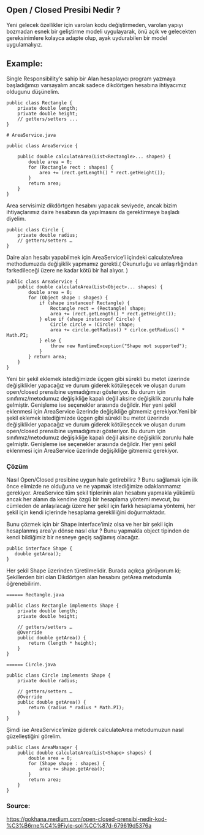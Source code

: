 ## Open / Closed Presibi Nedir ?

Yeni gelecek özellikler için varolan kodu değiştirmeden, varolan yapıyı bozmadan esnek bir geliştirme modeli
uygulayarak, önü açık ve gelecekten gereksinimlere kolayca adapte olup, ayak uydurabilen bir model uygulamalıyız.

## Example:

Single Responsibility’e sahip bir Alan hesaplayıcı program yazmaya başladığımızı varsayalım ancak sadece dikdörtgen
hesabına ihtiyacımız oldugunu düşünelim.

~~~~
public class Rectangle {
    private double length; 
    private double height; 
    // getters/setters ... 
}
~~~~

```
# AreaService.java

public class AreaService {

    public double calculateArea(List<Rectangle>... shapes) {
        double area = 0;
        for (Rectangle rect : shapes) {
            area += (rect.getLength() * rect.getHeight());
        }
        return area;
    }
}
```

Area servisimiz dikdörtgen hesabını yapacak seviyede, ancak bizim ihtiyaçlarımız daire hesabının da yapılmasını da
gerektirmeye başladı diyelim.

```
public class Circle { 
    private double radius; 
    // getters/setters … 
}
```

Daire alan hesabı yapabilmek için AreaService’i içindeki calculateArea methodumuzda değişiklik yapmamız gerekti.(
Okunurluğu ve anlaşırlığından farkedileceği üzere ne kadar kötü bir hal alıyor. )

```
public class AreaService {
    public double calculateArea(List<Object>... shapes) {
        double area = 0;
        for (Object shape : shapes) {
            if (shape instanceof Rectangle) {
                Rectangle rect = (Rectangle) shape;
                area += (rect.getLength() * rect.getHeight());
            } else if (shape instanceof Circle) {
                Circle circle = (Circle) shape;
                area += circle.getRadius() * cirlce.getRadius() * Math.PI;
            } else {
                throw new RuntimeException("Shape not supported");
            }
        } return area;
    }
}
```

Yeni bir şekil eklemek istediğimizde üçgen gibi sürekli bu metot üzerinde değişiklikler yapacağız ve durum giderek
kötüleşecek ve oluşan durum open/closed prensibine uymadığımızı gösteriyor. Bu durum için sınıfımız/metodumuz
değişikliğe kapalı değil aksine değişiklik zorunlu hale gelmiştir. Genişleme ise seçenekler arasında değildir. Her yeni
şekil eklenmesi için AreaService üzerinde değişikliğe gitmemiz gerekiyor.Yeni bir şekil eklemek istediğimizde üçgen gibi
sürekli bu metot üzerinde değişiklikler yapacağız ve durum giderek kötüleşecek ve oluşan durum open/closed prensibine
uymadığımızı gösteriyor. Bu durum için sınıfımız/metodumuz değişikliğe kapalı değil aksine değişiklik zorunlu hale
gelmiştir. Genişleme ise seçenekler arasında değildir. Her yeni şekil eklenmesi için AreaService üzerinde değişikliğe
gitmemiz gerekiyor.

### Çözüm

Nasıl Open/Closed presibine uygun hale getirebilirz ? Bunu sağlamak için ilk önce elimizde ne olduğuna ve ne yapmak
istediğimize odaklanmamız gerekiyor. AreaService tüm şekil tiplerinin alan hesabını yapmakla yükümlü ancak her alanın da
kendine özgü bir hesaplama yöntemi mevcut, bu cümleden de anlaşılacağı üzere her şekil için farklı hesaplama yöntemi,
her şekil için kendi içlerinde hesaplama gerekliliğini doğurmaktadır.

Bunu çözmek için bir Shape interface’imiz olsa ve her bir şekil için hesaplanmış area’yı dönse nasıl olur ? Bunu
yapmakla object tipinden de kendi bildiğimiz bir nesneye geçiş sağlamış olacağız.

```
public interface Shape { 
   double getArea(); 
}
```

Her şekil Shape üzerinden türetilmelidir. Burada açıkça görüyorum ki; Şekillerden biri olan Dikdörtgen alan hesabını
getArea metodumla öğrenebilirim.

```
====== Rectangle.java

public class Rectangle implements Shape {
    private double length;
    private double height;

    // getters/setters … 
    @Override
    public double getArea() {
        return (length * height);
    }
}

====== Circle.java

public class Circle implements Shape {
    private double radius;

    // getters/setters … 
    @Override
    public double getArea() {
        return (radius * radius * Math.PI);
    }
}
```

Şimdi ise AreaService’imize giderek calculateArea metodumuzun nasıl güzelleştiğini görelim.

```
public class AreaManager {
    public double calculateArea(List<Shape> shapes) {
        double area = 0;
        for (Shape shape : shapes) {
            area += shape.getArea();
        }
        return area;
    }
}
```

### Source:

https://gokhana.medium.com/open-closed-prensibi-nedir-kod-%C3%B6rne%C4%9Fiyle-soli%CC%87d-679619d5376a